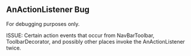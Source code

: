 ## AnActionListener Bug

For debugging purposes only.

ISSUE: Certain action events that occur from NavBarToolbar, ToolbarDecorator, and possibly other places invoke the AnActionListener twice.